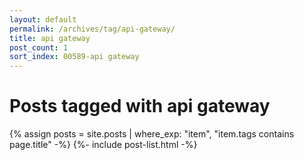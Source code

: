 ```yaml
---
layout: default
permalink: /archives/tag/api-gateway/
title: api gateway
post_count: 1
sort_index: 00589-api gateway
---
```

<h1 class="page-heading">Posts tagged with api gateway</h1>
{% assign posts = site.posts | where_exp: "item", "item.tags contains page.title" -%}
{%- include post-list.html -%}
